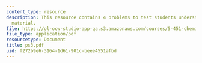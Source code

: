 ```yaml
---
content_type: resource
description: This resource contains 4 problems to test students understanding of course
  material.
file: https://ol-ocw-studio-app-qa.s3.amazonaws.com/courses/5-451-chemistry-of-biomolecules-i-fall-2005/f272b9e631641d61901cbeee4551afbd_ps3.pdf
file_type: application/pdf
resourcetype: Document
title: ps3.pdf
uid: f272b9e6-3164-1d61-901c-beee4551afbd
---
```

